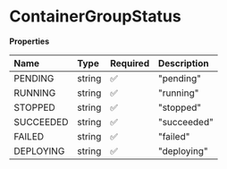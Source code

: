 # ContainerGroupStatus

**Properties**

| Name      | Type   | Required | Description |
| :-------- | :----- | :------- | :---------- |
| PENDING   | string | ✅       | "pending"   |
| RUNNING   | string | ✅       | "running"   |
| STOPPED   | string | ✅       | "stopped"   |
| SUCCEEDED | string | ✅       | "succeeded" |
| FAILED    | string | ✅       | "failed"    |
| DEPLOYING | string | ✅       | "deploying" |
